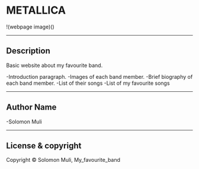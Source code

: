 <!--ABOUT MY FAVOURITE BAND -->
# METALLICA
!(webpage image)()

---
## Description
Basic website about my favourite band.

-Introduction paragraph.
-Images of each band member.
-Brief biography of each band member.
-List of their songs
-List of my favourite songs

---
## Author Name

-Solomon Muli


---
## License & copyright

Copyright © Solomon Muli, My_favourite_band
